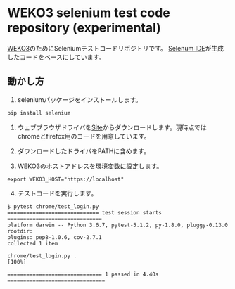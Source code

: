 # WEKO3 selenium test code repository (experimental)

[WEKO3](https://github.com/RCOSDP/weko)のためにSeleniumテストコードリポジトリです。
[Selenum IDE](https://www.seleniumhq.org/selenium-ide/)が生成したコードをベースにしています。

## 動かし方

1. seleniumパッケージをインストールします。

```bash
pip install selenium
```

1. ウェブブラウザドライバを[Site](https://www.seleniumhq.org/download/)からダウンロードします。現時点では chromeとfirefox用のコードを用意しています。

3. ダウンロードしたドライバをPATHに含めます。

4. WEKO3のホストアドレスを環境変数に設定します。

```
export WEKO3_HOST="https://localhost"
```

4. テストコードを実行します。


```
$ pytest chrome/test_login.py 
============================= test session starts ==============================
platform darwin -- Python 3.6.7, pytest-5.1.2, py-1.8.0, pluggy-0.13.0
rootdir: 
plugins: pep8-1.0.6, cov-2.7.1
collected 1 item                                                               

chrome/test_login.py .                                                   [100%]

============================== 1 passed in 4.40s ===============================
```




